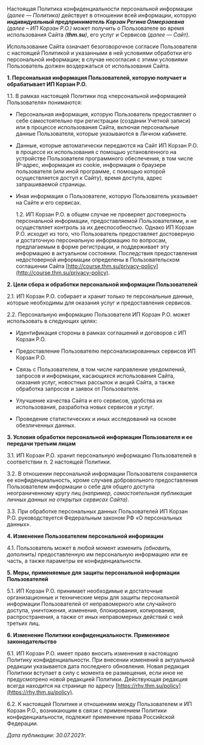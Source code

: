 Настоящая Политика конфиденциальности персональной информации _(далее — Политика)_ действует в отношении всей информации, которую **_индивидуальный предприниматель Корзан Регина Олмерзаевна_** _(далее – ИП Корзан Р.О.)_ может получить о Пользователе во время использования Сайта _(**thm.su**)_, его услуг и Сервисов _(далее — Сайт)_.

Использование Сайта означает безоговорочное согласие Пользователя с настоящей Политикой и указанными в ней условиями обработки его персональной информации; в случае несогласия с этими условиями Пользователь должен воздержаться от использования Сайта.

**1. Персональная информация Пользователей, которую получает и обрабатывает ИП Корзан Р.О.**

1.1. В рамках настоящей Политики под «персональной информацией Пользователя» понимаются:

- Персональная информация, которую Пользователь предоставляет о себе самостоятельно при регистрации (создании Учетной записи) или в процессе использования Сайта, включая персональные данные Пользователя, которые указываются в Личном кабинете.

- Данные, которые автоматически передаются на Сайт ИП Корзан Р.О. в процессе их использования с помощью установленного на устройстве Пользователя программного обеспечения, в том числе IP-адрес, информация из cookie, информация о браузере пользователя (или иной программе, с помощью которой осуществляется доступ к Сайту), время доступа, адрес запрашиваемой страницы.

- Иная информация о Пользователе, которую Пользователь указывает на Сайте и его сервисах.

  1.2. ИП Корзан Р.О. в общем случае не проверяет достоверность персональной информации, предоставляемой Пользователями, и не осуществляет контроль за их дееспособностью. Однако ИП Корзан Р.О. исходит из того, что Пользователь предоставляет достоверную и достаточную персональную информацию по вопросам, предлагаемым в форме регистрации, и поддерживает эту информацию в актуальном состоянии. Последствия предоставления недостоверной информации определены в Пользовательском соглашении Сайта [http://course.thm.su/privacy-policy](http://course.thm.su/privacy-policy).

**2. Цели сбора и обработки персональной информации Пользователей**

2.1. ИП Корзан Р.О. собирает и хранит только те персональные данные, которые необходимы для оказания услуг и предоставления сервисов.

2.2. Персональную информацию Пользователя ИП Корзан Р.О. может использовать в следующих целях:

- Идентификация стороны в рамках соглашений и договоров с ИП Корзан Р.О.

- Предоставление Пользователю персонализированных сервисов ИП Корзан Р.О.

- Связь с Пользователем, в том числе направление уведомлений, запросов и информации, касающихся использования Сайта, оказания услуг, новостных рассылок и акций Сайта, а также обработка запросов и заявок от Пользователя.

- Улучшение качества Сайта и его сервисов, удобства их использования, разработка новых сервисов и услуг.

- Проведение статистических и иных исследований на основе обезличенных данных.

**3. Условия обработки персональной информации Пользователя и ее передачи третьим лицам**

3.1. ИП Корзан Р.О. хранит персональную информацию Пользователей в соответствии п. 2 настоящей Политики.

3.2. В отношении персональной информации Пользователя сохраняется ее конфиденциальность, кроме случаев добровольного предоставления Пользователем информации о себе для общего доступа неограниченному кругу лиц _(например, самостоятельная публикация личных данных на открытых сервисах Сайта)_.

3.3. При обработке персональных данных Пользователей ИП Корзан Р.О. руководствуется Федеральным законом РФ «О персональных данных».

**4. Изменение Пользователем персональной информации**

4.1. Пользователь может в любой момент изменить _(обновить, дополнить)_ предоставленную им персональную информацию или ее часть, а также параметры ее конфиденциальности.

**5. Меры, применяемые для защиты персональной информации Пользователей**

5.1. ИП Корзан Р.О. принимает необходимые и достаточные организационные и технические меры для защиты персональной информации Пользователей от неправомерного или случайного доступа, уничтожения, изменения, блокирования, копирования, распространения, а также от иных неправомерных действий с ней третьих лиц.

**6. Изменение Политики конфиденциальности. Применимое законодательство**

6.1. ИП Корзан Р.О. имеет право вносить изменения в настоящую Политику конфиденциальности. При внесении изменений в актуальной редакции указывается дата последнего обновления. Новая редакция Политики вступает в силу с момента ее размещения, если иное не предусмотрено новой редакцией Политики. Действующая редакция всегда находится на странице по адресу [https://rhy.thm.su/policy](https://rhy.thm.su/policy).

6.2. К настоящей Политике и отношениям между Пользователем и ИП Корзан Р.О., возникающим в связи с применением Политики конфиденциальности, подлежит применение права Российской Федерации.

_Дата публикации: 30.07.2021г._
